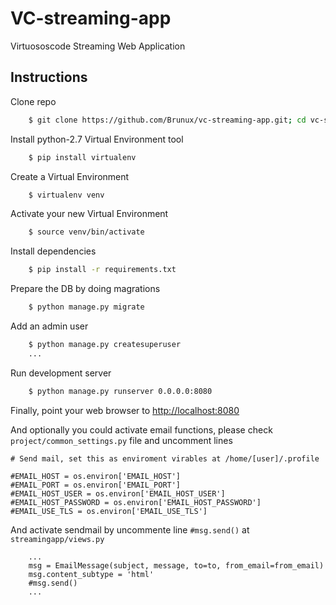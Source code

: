# VC-streaming-app
Virtuososcode Streaming Web Application

## Instructions
Clone repo
``` bash
    $ git clone https://github.com/Brunux/vc-streaming-app.git; cd vc-streaming-app
```

Install python-2.7 Virtual Environment tool
``` bash
    $ pip install virtualenv
```
Create a Virtual Environment
``` bash
    $ virtualenv venv
```
Activate your new Virtual Environment
``` bash
    $ source venv/bin/activate
```
Install dependencies
``` bash
    $ pip install -r requirements.txt
```
Prepare the DB by doing magrations
``` bash
    $ python manage.py migrate
```
Add an admin user
``` bash
    $ python manage.py createsuperuser
    ...
```
Run development server
``` bash
    $ python manage.py runserver 0.0.0.0:8080
```
Finally, point your web browser to [http://localhost:8080](http://localhost:8080)

And optionally you could activate email functions, please check `project/common_settings.py` file and uncomment lines
```
# Send mail, set this as enviroment virables at /home/[user]/.profile

#EMAIL_HOST = os.environ['EMAIL_HOST']
#EMAIL_PORT = os.environ['EMAIL_PORT']
#EMAIL_HOST_USER = os.environ['EMAIL_HOST_USER']
#EMAIL_HOST_PASSWORD = os.environ['EMAIL_HOST_PASSWORD']
#EMAIL_USE_TLS = os.environ['EMAIL_USE_TLS']
```
And activate sendmail by uncommente line `#msg.send()` at `streamingapp/views.py`
```
    ...
    msg = EmailMessage(subject, message, to=to, from_email=from_email)
    msg.content_subtype = 'html'
    #msg.send()
    ...
```
